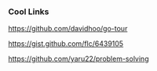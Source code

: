 ### Cool Links

https://github.com/davidhoo/go-tour

https://gist.github.com/flc/6439105

https://github.com/yaru22/problem-solving
